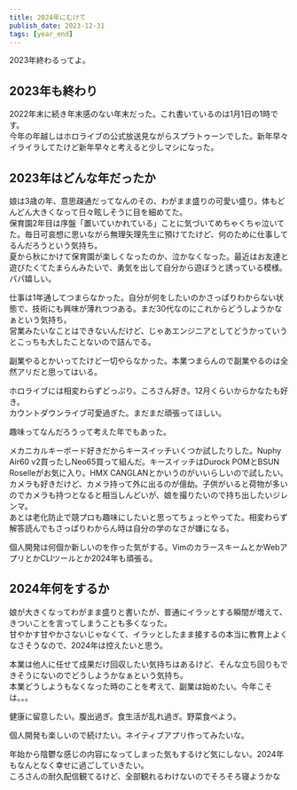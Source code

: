 ```yaml
---
title: 2024年にむけて
publish_date: 2023-12-31
tags: [year_end]
---
```


2023年終わるってよ。

##  2023年も終わり

2022年末に続き年末感のない年末だった。これ書いているのは1月1日の1時です。  
今年の年越しはホロライブの公式放送見ながらスプラトゥーンでした。新年早々イライラしてたけど新年早々と考えると少しマシになった。

##  2023年はどんな年だったか

娘は3歳の年、意思疎通だってなんのその、わがまま盛りの可愛い盛り。体もどんどん大きくなって日々眩しそうに目を細めてた。  
保育園2年目は序盤「置いていかれている」ことに気づいてめちゃくちゃ泣いてた。毎日可哀想に思いながら無理矢理先生に預けてたけど、何のために仕事してるんだろうという気持ち。  
夏から秋にかけて保育園が楽しくなったのか、泣かなくなった。最近はお友達と遊びたくてたまらんみたいで、勇気を出して自分から遊ぼうと誘っている模様。パパ嬉しい。

仕事は1年通してつまらなかった。自分が何をしたいのかさっぱりわからない状態で、技術にも興味が薄れつつある。まだ30代なのにこれからどうしようかなぁという気持ち。  
営業みたいなことはできないんだけど、じゃあエンジニアとしてどうかっていうとこっちも大したことないので詰んでる。

副業やるとかいってたけど一切やらなかった。本業つまらんので副業やるのは全然アリだと思ってはいる。

ホロライブには相変わらずどっぷり。ころさん好き。12月くらいからかなたも好き。  
カウントダウンライブ可愛過ぎた。まだまだ頑張ってほしい。

趣味ってなんだろうって考えた年でもあった。

メカニカルキーボード好きだからキースイッチいくつか試したりした。Nuphy Air60 v2買ったしNeo65買って組んだ。キースイッチはDurock POMとBSUN Roselleがお気に入り。HMX CANGLANとかいうのがいいらしいので試したい。  
カメラも好きだけど、カメラ持って外に出るのが億劫。子供がいると荷物が多いのでカメラも持つとなると相当しんどいが、娘を撮りたいので持ち出したいジレンマ。  
あとは老化防止で競プロも趣味にしたいと思ってちょっとやってた。相変わらず解答読んでもさっぱりわからん時は自分の学のなさが嫌になる。

個人開発は何個か新しいのを作った気がする。VimのカラースキームとかWebアプリとかCLIツールとか2024年も頑張る。

##  2024年何をするか

娘が大きくなってわがまま盛りと書いたが、普通にイラッとする瞬間が増えて、きついことを言ってしまうことも多くなった。  
甘やかす甘やかさないじゃなくて、イラッとしたまま接するの本当に教育上よくなさそうなので、2024年は控えたいと思う。

本業は他人に任せて成果だけ回収したい気持ちはあるけど、そんな立ち回りもできそうにないのでどうしようかなぁという気持ち。  
本業どうしようもなくなった時のことを考えて、副業は始めたい。今年こそは。。。

健康に留意したい。腹出過ぎ。食生活が乱れ過ぎ。野菜食べよう。

個人開発も楽しいので続けたい。ネイティブアプリ作ってみたいな。

年始から陰鬱な感じの内容になってしまった気もするけど気にしない。2024年もなんとなく幸せに過ごしていきたい。  
ころさんの耐久配信観てるけど、全部観れるわけないのでそろそろ寝ようかな

